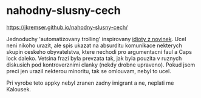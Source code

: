 # nahodny-slusny-cech
https://jkremser.github.io/nahodny-slusny-cech/

Jednoduchy 'automatizovany trolling' inspirovany [idioty z novinek](https://www.facebook.com/idiotiznovinek).
Ucel neni nikoho urazit, ale spis ukazat na absurditu komunikace nekterych skupin ceskeho obyvatelstva,
ktere nechodi pro argumentacni faul a Caps lock daleko. Vetsina frazi byla prevzata tak, jak byla pouzita
v ruznych diskusich pod kontroverznimi clanky (nekdy drobne upraveno). Pokud jsem preci jen urazil nekterou minoritu,
tak se omlouvam, nebyl to ucel.

Pri vyrobe teto appky nebyl zranen zadny imigrant a ne, neplati me Kalousek.
